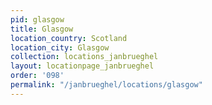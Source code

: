 ```yaml
---
pid: glasgow
title: Glasgow
location_country: Scotland
location_city: Glasgow
collection: locations_janbrueghel
layout: locationpage_janbrueghel
order: '098'
permalink: "/janbrueghel/locations/glasgow"
---
```

